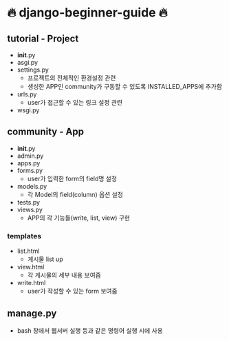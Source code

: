 # 🔥 django-beginner-guide 🔥

## **tutorial - Project**
* __init__.py
* asgi.py
* settings.py
  * 프로젝트의 전체적인 환경설정 관련
  * 생성한 APP인 community가 구동할 수 있도록 INSTALLED_APPS에 추가함
* urls.py
  * user가 접근할 수 있는 링크 설정 관련
* wsgi.py

## **community - App**
* __init__.py
* admin.py
* apps.py
* forms.py
  * user가 입력한 form의 field명 설정
* models.py
  * 각 Model의 field(column) 옵션 설정
* tests.py
* views.py
  * APP의 각 기능들(write, list, view) 구현

### **templates**
* list.html
  * 게시물 list up
* view.html
  * 각 게시물의 세부 내용 보여줌
* write.html
  * user가 작성할 수 있는 form 보여줌

## **manage.py**
* bash 창에서 웹서버 실행 등과 같은 명령어 실행 시에 사용
